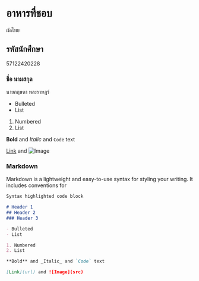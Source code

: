 # อาหารที่ชอบ
ผัดไทย
## รหัสนักศึกษา
57122420228
### ชื่อ นามสกุล
นายกฤษดา พละราษฎร์

- Bulleted
- List

1. Numbered
2. List

**Bold** and _Italic_ and `Code` text

[Link](url) and ![Image](src)

### Markdown

Markdown is a lightweight and easy-to-use syntax for styling your writing. It includes conventions for

```markdown
Syntax highlighted code block

# Header 1
## Header 2
### Header 3

- Bulleted
- List

1. Numbered
2. List

**Bold** and _Italic_ and `Code` text

[Link](url) and ![Image](src)
